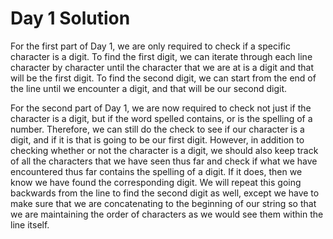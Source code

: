 # Day 1 Solution

For the first part of Day 1, we are only required to check if a specific character is a digit. To find the first digit, we can iterate through each line character by character until the character that we are at is a digit and that will be the first digit. To find the second digit, we can start from the end of the line until we encounter a digit, and that will be our second digit.

For the second part of Day 1, we are now required to check not just if the character is a digit, but if the word spelled contains, or is the spelling of a number. Therefore, we can still do the check to see if our character is a digit, and if it is that is going to be our first digit. However, in addition to checking whether or not the character is a digit, we should also keep track of all the characters that we have seen thus far and check if what we have encountered thus far contains the spelling of a digit. If it does, then we know we have found the corresponding digit. We will repeat this going backwards from the line to find the second digit as well, except we have to make sure that we are concatenating to the beginning of our string so that we are maintaining the order of characters as we would see them within the line itself.
